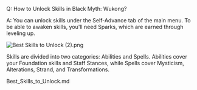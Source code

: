 Q: How to Unlock Skills in Black Myth: Wukong?

A:
You can unlock skills under the Self-Advance tab of the main menu. To be able to awaken skills, you'll need Sparks, which are earned through leveling up. 

![Best Skills to Unlock \(2\).png](https://oyster.ignimgs.com/mediawiki/apis.ign.com/black-myth-wukong/b/bc/Best_Skills_to_Unlock_%282%29.png)

Skills are divided into two categories: Abilities and Spells. Abilities cover your Foundation skills and Staff Stances, while Spells cover Mysticism, Alterations, Strand, and Transformations. 

Best_Skills_to_Unlock.md